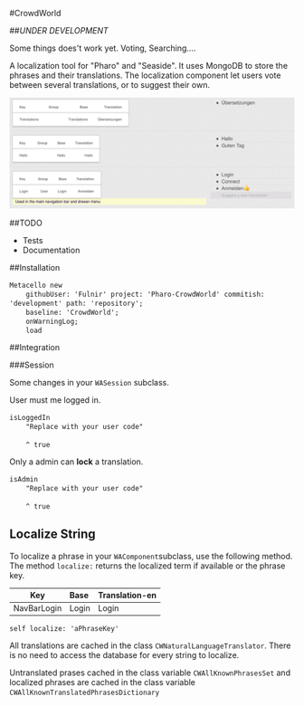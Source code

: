 #CrowdWorld

##*UNDER DEVELOPMENT*

Some things does't work yet. Voting, Searching....

A localization tool for "Pharo" and "Seaside". It uses MongoDB to store the phrases and their translations. The localization component let users vote between several translations, or to suggest their own.
 
![](images/screenshot-1.png)


##TODO
- Tests
- Documentation

##Installation

```
Metacello new
    githubUser: 'Fulnir' project: 'Pharo-CrowdWorld' commitish: 'development' path: 'repository';
    baseline: 'CrowdWorld';
    onWarningLog;
    load
```

##Integration

###Session

Some changes in your `WASession` subclass.

User must me logged in.

```
isLoggedIn
	"Replace with your user code"

	^ true
```


Only a admin can **lock** a translation.


```
isAdmin
	"Replace with your user code"

	^ true
```

## Localize String

To localize a phrase in your `WAComponent`subclass, use the following method. The method `localize:` returns the localized term if available or the phrase key.


| Key         | Base        | Translation-en |
| ----------- | :------- | :------------- |
| NavBarLogin | Login | Login |


```
self localize: 'aPhraseKey'
```

All translations are cached in the class `CWNaturalLanguageTranslator`. There is no need to access the database for every string to localize.

Untranslated prases cached in the class variable `CWAllKnownPhrasesSet` and localized phrases are cached in the class variable `CWAllKnownTranslatedPhrasesDictionary`